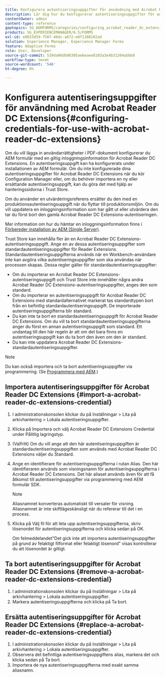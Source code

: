 ```yaml
---
title: Konfigurera autentiseringsuppgifter för användning med Acrobat Reader DC Extensions
description: Lär dig hur du konfigurerar autentiseringsuppgifter för användning med Acrobat Reader DC Extensions.
contentOwner: admin
content-type: reference
geptopics: SG_AEMFORMS/categories/configuring_acrobat_reader_dc_extensions
products: SG_EXPERIENCEMANAGER/6.5/FORMS
exl-id: e8015d59-7587-46dc-a672-e0f1108102ad
solution: Experience Manager, Experience Manager Forms
feature: Adaptive Forms
role: User, Developer
source-git-commit: 539da06db98395ae6eaee8103a3e4b31204abbb8
workflow-type: tm+mt
source-wordcount: '546'
ht-degree: 0%

---
```


# Konfigurera autentiseringsuppgifter för användning med Acrobat Reader DC Extensions{#configuring-credentials-for-use-with-acrobat-reader-dc-extensions}

Om du vill lägga in användarrättigheter i PDF-dokument konfigurerar du AEM formulär med en giltig inloggningsinformation för Acrobat Reader DC Extensions. En autentiseringsuppgift kan ha konfigurerats under installationen av AEM formulär. Om du inte konfigurerade dina autentiseringsuppgifter för Acrobat Reader DC Extensions när du kör Configuration Manager eller, om du behöver importera en ny eller ersättande autentiseringsuppgift, kan du göra det med hjälp av hanteringssidorna i Trust Store.

Om du använder en utvärderingsreferens ersätter du den med en produktionsautentiseringsuppgift när du flyttar till produktionsmiljön. Om du vill uppdatera en inloggningsinformation som har gått ut eller utvärdera den tar du först bort den gamla Acrobat Reader DC Extensions-autentiseringen.

Mer information om hur du hämtar en inloggningsinformation finns i [Förbereder installation av AEM (Single Server)](https://helpx.adobe.com/pdf/aem-forms/6-3/prepare-install-single-server.pdf).

Trust Store kan innehålla fler än en Acrobat Reader DC Extensions-autentiseringsuppgift. Ange en av dessa autentiseringsuppgifter som standardautentiseringsuppgifter för Reader Extensions. Standardautentiseringsuppgifterna används när en Workbench-användare inte kan avgöra vilka autentiseringsuppgifter som ska användas när processen skapas. Dessa regler gäller för standardautentiseringsuppgifter:

* Om du importerar en Acrobat Reader DC Extensions-autentiseringsuppgift och Trust Store inte innehåller några andra Acrobat Reader DC Extensions-autentiseringsuppgifter, anges den som standard.
* Om du importerar en autentiseringsuppgift för Acrobat Reader DC Extensions med standardalternativet markerat tas standardtypen bort från en befintlig standardautentiseringsuppgift. De importerade autentiseringsuppgifterna blir standard.
* Du kan inte ta bort en standardautentiseringsuppgift för Acrobat Reader DC Extensions. Om du vill ta bort standardautentiseringsuppgifterna anger du först en annan autentiseringsuppgift som standard. Ett undantag till den här regeln är att om det bara finns en autentiseringsuppgift kan du ta bort den även om den är standard.
* Du kan inte uppdatera Acrobat Reader DC Extensions-standardautentiseringsuppgifter.

>[!NOTE]
>
>Du kan också importera och ta bort autentiseringsuppgifter via programmering. (Se [Programmera med AEM](https://experienceleague.adobe.com/docs/experience-manager-release-information/aem-release-updates/previous-updates/aem-previous-versions.html).)

## Importera autentiseringsuppgifter för Acrobat Reader DC Extensions {#import-a-acrobat-reader-dc-extensions-credential}

1. I administrationskonsolen klickar du på Inställningar > Lita på arkivhantering > Lokala autentiseringsuppgifter.
1. Klicka på Importera och välj Acrobat Reader DC Extensions Credential under Pålitlig lagringstyp.
1. (Valfritt) Om du vill ange att den här autentiseringsuppgiften är standardautentiseringsuppgiften som används med Acrobat Reader DC Extensions väljer du Standard.
1. Ange en identifierare för autentiseringsuppgifterna i rutan Alias. Den här identifieraren används som visningsnamn för autentiseringsuppgifterna i Acrobat Reader DC Extensions. Det här aliaset används även för att få åtkomst till autentiseringsuppgifter via programmering med AEM formulär SDK.

   >[!NOTE]
   >
   >Aliasnamnet konverteras automatiskt till versaler för visning. Aliasnamnet är inte skiftlägeskänsligt när du refererar till det i en process.

1. Klicka på Välj fil för att leta upp autentiseringsuppgifterna, skriv lösenordet för autentiseringsuppgifterna och klicka sedan på OK.

   Om felmeddelandet&quot;Det gick inte att importera autentiseringsuppgifter på grund av felaktigt filformat eller felaktigt lösenord&quot; visas kontrollerar du att lösenordet är giltigt.

## Ta bort autentiseringsuppgifter för Acrobat Reader DC Extensions {#remove-a-acrobat-reader-dc-extensions-credential}

1. I administrationskonsolen klickar du på Inställningar > Lita på arkivhantering > Lokala autentiseringsuppgifter.
1. Markera autentiseringsuppgifterna och klicka på Ta bort.

## Ersätta autentiseringsuppgifter för Acrobat Reader DC Extensions {#replace-a-acrobat-reader-dc-extensions-credential}

1. I administrationskonsolen klickar du på Inställningar > Lita på arkivhantering > Lokala autentiseringsuppgifter.
1. Observera det befintliga autentiseringsuppgiftens alias, markera det och klicka sedan på Ta bort.
1. Importera de nya autentiseringsuppgifterna med exakt samma aliasnamn.
